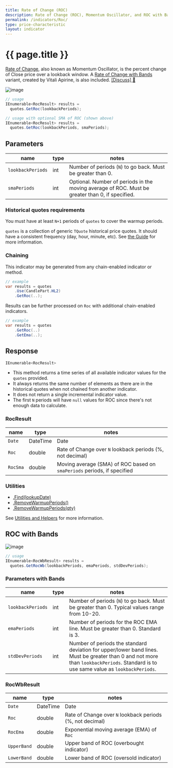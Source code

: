 ```yaml
---
title: Rate of Change (ROC)
description: Rate of Change (ROC), Momentum Oscillator, and ROC with Bands
permalink: /indicators/Roc/
type: price-characteristic
layout: indicator
---
```


# {{ page.title }}

[Rate of Change](https://en.wikipedia.org/wiki/Momentum_(technical_analysis)), also known as Momentum Oscillator, is the percent change of Close price over a lookback window.  A [Rate of Change with Bands](#roc-with-bands) variant, created by Vitali Apirine, is also included.
[[Discuss] :speech_balloon:]({{site.github.repository_url}}/discussions/242 "Community discussion about this indicator")

![image]({{site.baseurl}}/assets/charts/Roc.png)

```csharp
// usage
IEnumerable<RocResult> results =
  quotes.GetRoc(lookbackPeriods);

// usage with optional SMA of ROC (shown above)
IEnumerable<RocResult> results =
  quotes.GetRoc(lookbackPeriods, smaPeriods);
```

## Parameters

| name | type | notes
| -- |-- |--
| `lookbackPeriods` | int | Number of periods (`N`) to go back.  Must be greater than 0.
| `smaPeriods` | int | Optional.  Number of periods in the moving average of ROC.  Must be greater than 0, if specified.

### Historical quotes requirements

You must have at least `N+1` periods of `quotes` to cover the warmup periods.

`quotes` is a collection of generic `TQuote` historical price quotes.  It should have a consistent frequency (day, hour, minute, etc).  See [the Guide]({{site.baseurl}}/guide/#historical-quotes) for more information.

### Chaining

This indicator may be generated from any chain-enabled indicator or method.

```csharp
// example
var results = quotes
    .Use(CandlePart.HL2)
    .GetRoc(..);
```

Results can be further processed on `Roc` with additional chain-enabled indicators.

```csharp
// example
var results = quotes
    .GetRoc(..)
    .GetEma(..);
```

## Response

```csharp
IEnumerable<RocResult>
```

- This method returns a time series of all available indicator values for the `quotes` provided.
- It always returns the same number of elements as there are in the historical quotes when not chained from another indicator.
- It does not return a single incremental indicator value.
- The first `N` periods will have `null` values for ROC since there's not enough data to calculate.

### RocResult

| name | type | notes
| -- |-- |--
| `Date` | DateTime | Date
| `Roc` | double | Rate of Change over `N` lookback periods (%, not decimal)
| `RocSma` | double | Moving average (SMA) of ROC based on `smaPeriods` periods, if specified

### Utilities

- [.Find(lookupDate)]({{site.baseurl}}/utilities#find-indicator-result-by-date)
- [.RemoveWarmupPeriods()]({{site.baseurl}}/utilities#remove-warmup-periods)
- [.RemoveWarmupPeriods(qty)]({{site.baseurl}}/utilities#remove-warmup-periods)

See [Utilities and Helpers]({{site.baseurl}}/utilities#utilities-for-indicator-results) for more information.

## ROC with Bands

![image]({{site.baseurl}}/assets/charts/RocWb.png)

```csharp
// usage
IEnumerable<RocWbResult> results =
  quotes.GetRocWb(lookbackPeriods, emaPeriods, stdDevPeriods);
```

### Parameters with Bands

| name | type | notes
| -- |-- |--
| `lookbackPeriods` | int | Number of periods (`N`) to go back.  Must be greater than 0.  Typical values range from 10-20.
| `emaPeriods` | int | Number of periods for the ROC EMA line.  Must be greater than 0.  Standard is 3.
| `stdDevPeriods` | int | Number of periods the standard deviation for upper/lower band lines.  Must be greater than 0 and not more than `lookbackPeriods`.  Standard is to use same value as `lookbackPeriods`.

### RocWbResult

| name | type | notes
| -- |-- |--
| `Date` | DateTime | Date
| `Roc` | double | Rate of Change over `N` lookback periods (%, not decimal)
| `RocEma` | double | Exponential moving average (EMA) of `Roc`
| `UpperBand` | double | Upper band of ROC (overbought indicator)
| `LowerBand` | double | Lower band of ROC (oversold indicator)
